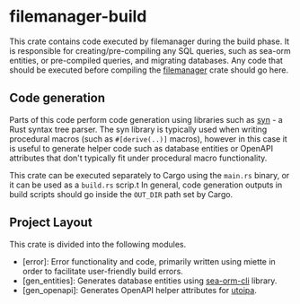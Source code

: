 # filemanager-build

This crate contains code executed by filemanager during the build phase. It is responsible for creating/pre-compiling
any SQL queries, such as sea-orm entities, or pre-compiled queries, and migrating databases. Any code that should be
executed before compiling the [filemanager] crate should go here.

## Code generation

Parts of this code perform code generation using libraries such as [syn] - a Rust syntax tree parser. The syn library
is typically used when writing procedural macros (such as `#[derive(..)]` macros), however in this case it is useful
to generate helper code such as database entities or OpenAPI attributes that don't typically fit under procedural
macro functionality.

This crate can be executed separately to Cargo using the `main.rs` binary, or it can be used as a `build.rs` scrip.t
In general, code generation outputs in build scripts should go inside the `OUT_DIR` path set by Cargo.

## Project Layout

This crate is divided into the following modules.

* [error]: Error functionality and code, primarily written using miette in order to facilitate user-friendly build errors.
* [gen_entities]: Generates database entities using [sea-orm-cli] library.
* [gen_openapi]: Generates OpenAPI helper attributes for [utoipa].

[filemanager]: ../filemanager
[sea-orm-cli]: https://www.sea-ql.org/SeaORM/docs/generate-entity/sea-orm-cli/
[miette]: https://docs.rs/miette/latest/miette/
[utoipa]: https://github.com/juhaku/utoipa
[syn]: https://docs.rs/syn/latest/syn/

